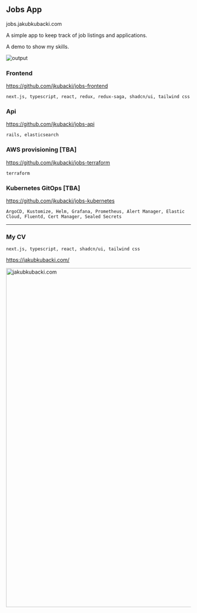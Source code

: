 ## Jobs App

jobs.jakubkubacki.com

A simple app to keep track of job listings and applications.

A demo to show my skills.

![output](https://github.com/jkubacki/jobs/assets/1104186/67827e74-db84-472d-aef1-efa86d02052d)


### Frontend

https://github.com/jkubacki/jobs-frontend

`next.js, typescript, react, redux, redux-saga, shadcn/ui, tailwind css`

### Api

https://github.com/jkubacki/jobs-api

`rails, elasticsearch`

### AWS provisioning [TBA]

https://github.com/jkubacki/jobs-terraform

`terraform`

### Kubernetes GitOps [TBA]

https://github.com/jkubacki/jobs-kubernetes

`ArgoCD, Kustomize, Helm, Grafana, Prometheus, Alert Manager, Elastic Cloud, Fluentd, Cert Manager, Sealed Secrets`

---

### My CV

`next.js, typescript, react, shadcn/ui, tailwind css`

https://jakubkubacki.com/

<img width="924" alt="jakubkubacki.com" src="https://github.com/jkubacki/jobs/assets/1104186/4470170a-7d3f-414d-9c8a-1ac4638c275a">

